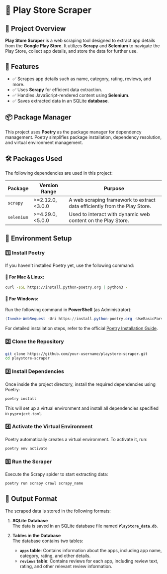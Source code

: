 # 📱 Play Store Scraper  

## 📌 Project Overview  
**Play Store Scraper** is a web scraping tool designed to extract app details from the **Google Play Store**. It utilizes **Scrapy** and **Selenium** to navigate the Play Store, collect app details, and store the data for further use.  

## 🚀 Features
- ✅ Scrapes app details such as name, category, rating, reviews, and more.  
- ✅ Uses **Scrapy** for efficient data extraction.  
- ✅ Handles JavaScript-rendered content using **Selenium**.  
- ✅ Saves extracted data in an SQLite **database**.

## 📦 Package Manager  
This project uses **Poetry** as the package manager for dependency management. Poetry simplifies package installation, dependency resolution, and virtual environment management.

## 🛠️ Packages Used  
The following dependencies are used in this project:  

| Package   | Version Range  | Purpose |
|-----------|---------------|---------|
| `scrapy`  | >=2.12.0,<3.0.0 | A web scraping framework to extract data efficiently from the Play Store. |
| `selenium` | >=4.29.0,<5.0.0 | Used to interact with dynamic web content on the Play Store. |

## 🔧 Environment Setup  

### 1️⃣ Install Poetry  
If you haven't installed Poetry yet, use the following command:  

#### 📌 For Mac & Linux:  
```sh
curl -sSL https://install.python-poetry.org | python3 -
```

#### 📌 For Windows:  
Run the following command in **PowerShell** (as Administrator):  
```powershell
(Invoke-WebRequest -Uri https://install.python-poetry.org -UseBasicParsing).Content | python -
```
For detailed installation steps, refer to the official [Poetry Installation Guide](https://python-poetry.org/docs/#installation).

### 2️⃣ Clone the Repository  
```sh
git clone https://github.com/your-username/playstore-scraper.git
cd playstore-scraper
```

### 3️⃣ Install Dependencies  
Once inside the project directory, install the required dependencies using Poetry:  
```sh
poetry install
```
This will set up a virtual environment and install all dependencies specified in `pyproject.toml`.

### 4️⃣ Activate the Virtual Environment  
Poetry automatically creates a virtual environment. To activate it, run:  
```sh
poetry env activate
```

### 5️⃣ Run the Scraper  
Execute the Scrapy spider to start extracting data:  
```sh
poetry run scrapy crawl scrapy_name
```

## 📁 Output Format

The scraped data is stored in the following formats:

1. **SQLite Database**  
   The data is saved in an SQLite database file named **`PlayStore_data.db`**.

2. **Tables in the Database**  
   The database contains two tables:
   - **`apps` table**: Contains information about the apps, including app name, category, rating, and other details.
   - **`reviews` table**: Contains reviews for each app, including review text, rating, and other relevant review information.

  
